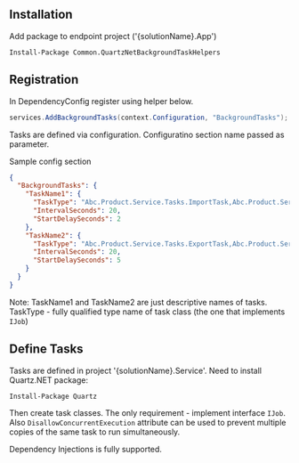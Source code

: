 ## Installation

Add package to endpoint project ('{solutionName}.App')
```
Install-Package Common.QuartzNetBackgroundTaskHelpers
```

## Registration

In DependencyConfig register using helper below.

```c#
services.AddBackgroundTasks(context.Configuration, "BackgroundTasks");
```

Tasks are defined via configuration. Configuratino section name passed as parameter.

Sample config section
```json
{
  "BackgroundTasks": {
    "TaskName1": {
      "TaskType": "Abc.Product.Service.Tasks.ImportTask,Abc.Product.Service",
      "IntervalSeconds": 20,
      "StartDelaySeconds": 2
    },
    "TaskName2": {
      "TaskType": "Abc.Product.Service.Tasks.ExportTask,Abc.Product.Service",
      "IntervalSeconds": 20,
      "StartDelaySeconds": 5
    }
  }
}
```
Note: TaskName1 and TaskName2 are just descriptive names of tasks. 
TaskType - fully qualified type name of task class (the one that implements `IJob`)

## Define Tasks
Tasks are defined in project '{solutionName}.Service'.
Need to install Quartz.NET package:
```
Install-Package Quartz
```

Then create task classes. The only requirement - implement interface `IJob`.
Also `DisallowConcurrentExecution` attribute can be used to prevent multiple copies of the same task to run simultaneously.

Dependency Injections is fully supported. 